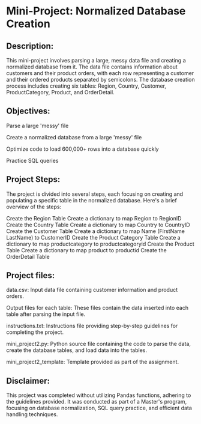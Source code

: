 # Mini-Project: Normalized Database Creation

## Description:

This mini-project involves parsing a large, messy data file and creating a normalized database from it. The data file contains information about customers and their product orders, with each row representing a customer and their ordered products separated by 
semicolons. The database creation process includes creating six tables: Region, Country, Customer, ProductCategory, Product, and OrderDetail.

## Objectives:

Parse a large 'messy' file

Create a normalized database from a large 'messy' file

Optimize code to load 600,000+ rows into a database quickly

Practice SQL queries

## Project Steps:

The project is divided into several steps, each focusing on creating and populating a specific table in the normalized database. Here's a brief overview of the steps:

Create the Region Table
Create a dictionary to map Region to RegionID
Create the Country Table
Create a dictionary to map Country to CountryID
Create the Customer Table
Create a dictionary to map Name (FirstName LastName) to CustomerID
Create the Product Category Table
Create a dictionary to map productcategory to productcategoryid
Create the Product Table
Create a dictionary to map product to productid
Create the OrderDetail Table

## Project files:

data.csv: Input data file containing customer information and product orders.

Output files for each table: These files contain the data inserted into each table after parsing the input file.

instructions.txt: Instructions file providing step-by-step guidelines for completing the project.

mini_project2.py: Python source file containing the code to parse the data, create the database tables, and load data into the tables.

mini_project2_template: Template provided as part of the assignment.

## Disclaimer:

This project was completed without utilizing Pandas functions, adhering to the guidelines provided. It was conducted as part of a Master's program, focusing on database normalization, SQL query practice, and efficient data handling techniques.



